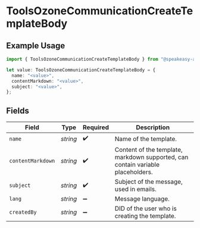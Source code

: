 # ToolsOzoneCommunicationCreateTemplateBody

## Example Usage

```typescript
import { ToolsOzoneCommunicationCreateTemplateBody } from "@speakeasy-api/bluesky/models/operations";

let value: ToolsOzoneCommunicationCreateTemplateBody = {
  name: "<value>",
  contentMarkdown: "<value>",
  subject: "<value>",
};
```

## Fields

| Field                                                                           | Type                                                                            | Required                                                                        | Description                                                                     |
| ------------------------------------------------------------------------------- | ------------------------------------------------------------------------------- | ------------------------------------------------------------------------------- | ------------------------------------------------------------------------------- |
| `name`                                                                          | *string*                                                                        | :heavy_check_mark:                                                              | Name of the template.                                                           |
| `contentMarkdown`                                                               | *string*                                                                        | :heavy_check_mark:                                                              | Content of the template, markdown supported, can contain variable placeholders. |
| `subject`                                                                       | *string*                                                                        | :heavy_check_mark:                                                              | Subject of the message, used in emails.                                         |
| `lang`                                                                          | *string*                                                                        | :heavy_minus_sign:                                                              | Message language.                                                               |
| `createdBy`                                                                     | *string*                                                                        | :heavy_minus_sign:                                                              | DID of the user who is creating the template.                                   |